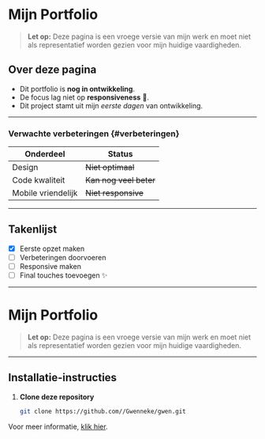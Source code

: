 # Mijn Portfolio

> **Let op:** Deze pagina is een vroege versie van mijn werk en moet niet als representatief worden gezien voor mijn huidige vaardigheden.

## Over deze pagina

- Dit portfolio is **nog in ontwikkeling**.
- De focus lag niet op **responsiveness** 📱.
- Dit project stamt uit mijn *eerste dagen* van ontwikkeling.

---

### Verwachte verbeteringen {#verbeteringen}

| Onderdeel | Status |
| -------- | -------- |
| Design | ~~Niet optimaal~~ |
| Code kwaliteit | ~~Kan nog veel beter~~ |
| Mobile vriendelijk | ~~Niet responsive~~ |

---

## Takenlijst

- [x] Eerste opzet maken
- [ ] Verbeteringen doorvoeren
- [ ] Responsive maken
- [ ] Final touches toevoegen ✨

---
# Mijn Portfolio

> **Let op:** Deze pagina is een vroege versie van mijn werk en moet niet als representatief worden gezien voor mijn huidige vaardigheden.

---

## Installatie-instructies

1. **Clone deze repository**  
   ```bash
   git clone https://github.com//Gwenneke/gwen.git


Voor meer informatie, [klik hier](https://www.gwenr.be).  
